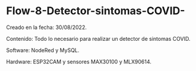 # Flow-8-Detector-sintomas-COVID-
Creado en la fecha: 30/08/2022.

Contenido: Todo lo necesario para realizar un detector de sintomas COVID.

Software: NodeRed y MySQL.

Hardware: ESP32CAM y sensores MAX30100 y MLX90614.  
